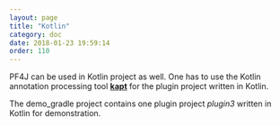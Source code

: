 ```yaml
---
layout: page
title: "Kotlin"
category: doc
date: 2018-01-23 19:59:14
order: 110
---
```


PF4J can be used in Kotlin project as well. One has to use the Kotlin annotation processing tool 
[**kapt**](https://kotlinlang.org/docs/reference/kapt.html) for the plugin project written in Kotlin.

The demo_gradle project contains one plugin project _plugin3_ written in Kotlin for demonstration.

